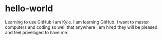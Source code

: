 # hello-world
Learning to use GitHub
I am Kyle. I am learning GitHub. I want to master computers and coding so well that anywhere I am hired they will be pleased and feel privelaged to have me.
